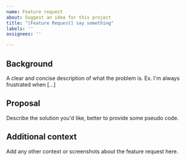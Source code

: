 ```yaml
---
name: Feature request
about: Suggest an idea for this project
title: "[Feature Request] say something"
labels: ''
assignees: ''

---
```


## Background
A clear and concise description of what the problem is. Ex. I'm always frustrated when [...]

## Proposal
Describe the solution you'd like, better to provide some pseudo code.

## Additional context
Add any other context or screenshots about the feature request here.
